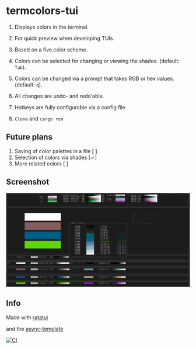 # termcolors-tui

1. Displays colors in the terminal.

2. For quick preview when developing TUIs.

3. Based on a five color scheme.

4. Colors can be selected for changing or viewing the shades. (default: `Tab`).

5. Colors can be changed via a prompt that takes RGB or hex values. (default: `q`).

6. All changes are undo- and redo'able.

7. Hotkeys are fully configurable via a config file.

8. `Clone` and `cargo run`


## Future plans

1. Saving of color palettes in a file [ ]
2. Selection of colors via shades     [✓]
3. More related colors                [ ] 


## Screenshot

![Shades](Shades.PNG)


## Info

Made with [ratatui](https://github.com/ratatui-org/ratatui)

and the [async-template](https://github.com/ratatui-org/ratatui-async-template)














[![CI](https://github.com//termcolors/workflows/CI/badge.svg)](https://github.com//termcolors/actions)